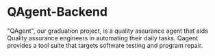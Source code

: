 # QAgent-Backend
"QAgent", our graduation project, is a quality assurance agent that aids Quality assurance engineers in automating their daily tasks. Qagent provides a tool suite that targets software testing and program repair. 
